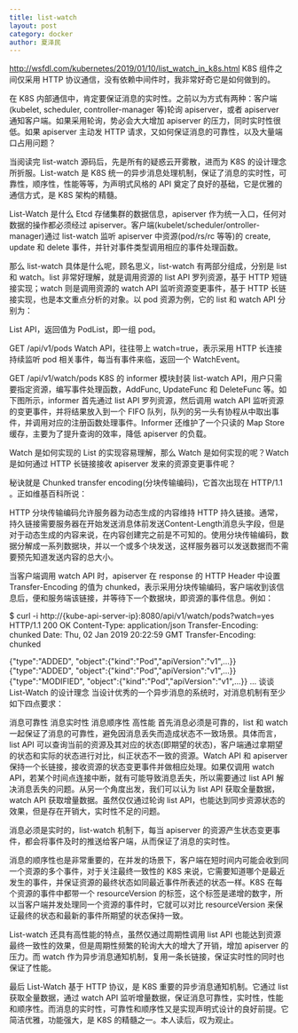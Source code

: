 ```yaml
---
title: list-watch
layout: post
category: docker
author: 夏泽民
---
```

http://wsfdl.com/kubernetes/2019/01/10/list_watch_in_k8s.html
 K8S 组件之间仅采用 HTTP 协议通信，没有依赖中间件时，我非常好奇它是如何做到的。

在 K8S 内部通信中，肯定要保证消息的实时性。之前以为方式有两种：客户端(kubelet, scheduler, controller-manager 等)轮询 apiserver，或者 apiserver 通知客户端。如果采用轮询，势必会大大增加 apiserver 的压力，同时实时性很低。如果 apiserver 主动发 HTTP 请求，又如何保证消息的可靠性，以及大量端口占用问题？

当阅读完 list-watch 源码后，先是所有的疑惑云开雾散，进而为 K8S 的设计理念所折服。List-watch 是 K8S 统一的异步消息处理机制，保证了消息的实时性，可靠性，顺序性，性能等等，为声明式风格的 API 奠定了良好的基础，它是优雅的通信方式，是 K8S 架构的精髓。
<!-- more -->
List-Watch 是什么
Etcd 存储集群的数据信息，apiserver 作为统一入口，任何对数据的操作都必须经过 apiserver。客户端(kubelet/scheduler/ontroller-manager)通过 list-watch 监听 apiserver 中资源(pod/rs/rc 等等)的 create, update 和 delete 事件，并针对事件类型调用相应的事件处理函数。

那么 list-watch 具体是什么呢，顾名思义，list-watch 有两部分组成，分别是 list 和 watch。list 非常好理解，就是调用资源的 list API 罗列资源，基于 HTTP 短链接实现；watch 则是调用资源的 watch API 监听资源变更事件，基于 HTTP 长链接实现，也是本文重点分析的对象。以 pod 资源为例，它的 list 和 watch API 分别为：

List API，返回值为 PodList，即一组 pod。

GET /api/v1/pods
Watch API，往往带上 watch=true，表示采用 HTTP 长连接持续监听 pod 相关事件，每当有事件来临，返回一个 WatchEvent。

GET /api/v1/watch/pods
K8S 的 informer 模块封装 list-watch API，用户只需要指定资源，编写事件处理函数，AddFunc, UpdateFunc 和 DeleteFunc 等。如下图所示，informer 首先通过 list API 罗列资源，然后调用 watch API 监听资源的变更事件，并将结果放入到一个 FIFO 队列，队列的另一头有协程从中取出事件，并调用对应的注册函数处理事件。Informer 还维护了一个只读的 Map Store 缓存，主要为了提升查询的效率，降低 apiserver 的负载。

Watch 是如何实现的
List 的实现容易理解，那么 Watch 是如何实现的呢？Watch 是如何通过 HTTP 长链接接收 apiserver 发来的资源变更事件呢？

秘诀就是 Chunked transfer encoding(分块传输编码)，它首次出现在 HTTP/1.1 。正如维基百科所说：

HTTP 分块传输编码允许服务器为动态生成的内容维持 HTTP 持久链接。通常，持久链接需要服务器在开始发送消息体前发送Content-Length消息头字段，但是对于动态生成的内容来说，在内容创建完之前是不可知的。使用分块传输编码，数据分解成一系列数据块，并以一个或多个块发送，这样服务器可以发送数据而不需要预先知道发送内容的总大小。

当客户端调用 watch API 时，apiserver 在 response 的 HTTP Header 中设置 Transfer-Encoding 的值为 chunked，表示采用分块传输编码，客户端收到该信息后，便和服务端该链接，并等待下一个数据块，即资源的事件信息。例如：

$ curl -i http://{kube-api-server-ip}:8080/api/v1/watch/pods?watch=yes
HTTP/1.1 200 OK
Content-Type: application/json
Transfer-Encoding: chunked
Date: Thu, 02 Jan 2019 20:22:59 GMT
Transfer-Encoding: chunked

{"type":"ADDED", "object":{"kind":"Pod","apiVersion":"v1",...}}
{"type":"ADDED", "object":{"kind":"Pod","apiVersion":"v1",...}}
{"type":"MODIFIED", "object":{"kind":"Pod","apiVersion":"v1",...}}
...
谈谈 List-Watch 的设计理念
当设计优秀的一个异步消息的系统时，对消息机制有至少如下四点要求：

消息可靠性
消息实时性
消息顺序性
高性能
首先消息必须是可靠的，list 和 watch 一起保证了消息的可靠性，避免因消息丢失而造成状态不一致场景。具体而言，list API 可以查询当前的资源及其对应的状态(即期望的状态)，客户端通过拿期望的状态和实际的状态进行对比，纠正状态不一致的资源。Watch API 和 apiserver 保持一个长链接，接收资源的状态变更事件并做相应处理。如果仅调用 watch API，若某个时间点连接中断，就有可能导致消息丢失，所以需要通过 list API 解决消息丢失的问题。从另一个角度出发，我们可以认为 list API 获取全量数据，watch API 获取增量数据。虽然仅仅通过轮询 list API，也能达到同步资源状态的效果，但是存在开销大，实时性不足的问题。

消息必须是实时的，list-watch 机制下，每当 apiserver 的资源产生状态变更事件，都会将事件及时的推送给客户端，从而保证了消息的实时性。

消息的顺序性也是非常重要的，在并发的场景下，客户端在短时间内可能会收到同一个资源的多个事件，对于关注最终一致性的 K8S 来说，它需要知道哪个是最近发生的事件，并保证资源的最终状态如同最近事件所表述的状态一样。K8S 在每个资源的事件中都带一个 resourceVersion 的标签，这个标签是递增的数字，所以当客户端并发处理同一个资源的事件时，它就可以对比 resourceVersion 来保证最终的状态和最新的事件所期望的状态保持一致。

List-watch 还具有高性能的特点，虽然仅通过周期性调用 list API 也能达到资源最终一致性的效果，但是周期性频繁的轮询大大的增大了开销，增加 apiserver 的压力。而 watch 作为异步消息通知机制，复用一条长链接，保证实时性的同时也保证了性能。

最后
List-Watch 基于 HTTP 协议，是 K8S 重要的异步消息通知机制。它通过 list 获取全量数据，通过 watch API 监听增量数据，保证消息可靠性，实时性，性能和顺序性。而消息的实时性，可靠性和顺序性又是实现声明式设计的良好前提。它简洁优雅，功能强大，是 K8S 的精髓之一。本人读后，叹为观止。
